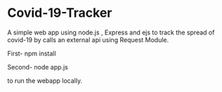 # Covid-19-Tracker
A simple web app using node.js , Express and ejs to track the spread of covid-19 by calls an external api using Request Module.

First- npm install

Second- node app.js 

to run the webapp locally.
